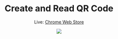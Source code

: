 
<h1 align="center">Create and Read QR Code</h1>
<p align="center">
Live: <a href="https://chrome.google.com/webstore/detail/create-and-read-qr-code/jhnhibfjdbhkbfbajffbnknebhamkadd" target="_blank">Chrome Web Store</a>
</p>
<p align="center" >
<img src="https://lh3.googleusercontent.com/kRWyqCsbmo_sl32SaJdJGmV3x6lbXYopWgbu1c8kkSXWdQBWYGF7Fts8_E9fGzNHoyk_ObJJDTpZG_9fIy2i-xRwbQ=w640-h400-e365-rj-sc0x00ffffff"> </p>
